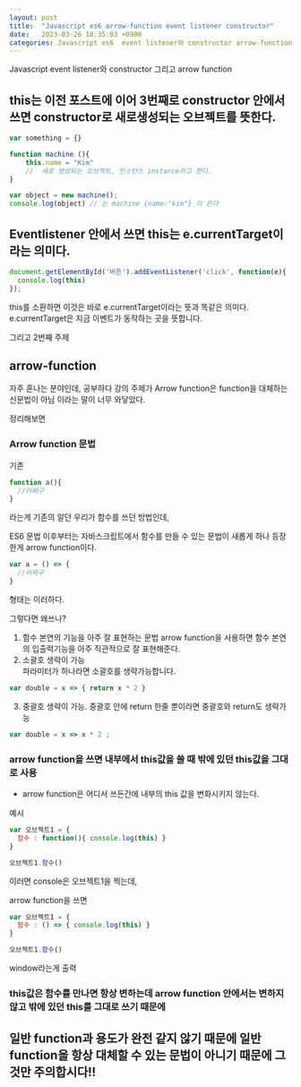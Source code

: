 ```yaml
---
layout: post
title:  "Javascript es6 arrow-function event listener constructor"
date:   2023-03-26 18:35:03 +0900
categories: Javascript es6  event listener와 constructor arrow-function 
---
```


Javascript event listener와 constructor 그리고 arrow function

## this는 이전 포스트에 이어 3번째로  constructor 안에서 쓰면 constructor로 새로생성되는 오브젝트를 뜻한다.

```javascript
var something = {}

function machine (){
    this.name = "Kim" 
    //  새로 생성되는 오브젝트, 인스턴스 instance라고 한다.
}

var object = new machine();
console.log(object) // 는 machine {name:"kim"} 이 뜬다
```
## Eventlistener 안에서 쓰면 this는 e.currentTarget이라는 의미다.

```javascript
document.getElementById('버튼').addEventListener('click', function(e){
  console.log(this)
});
```
this를 소환하면 이것은 바로 e.currentTarget이라는 뜻과 똑같은 의미다.
e.currentTarget은 지금 이벤트가 동작하는 곳을 뜻합니다. 

그리고 2번째 주제 

## arrow-function
자주 혼나는 분야인데, 공부하다 강의 주제가 Arrow function은 function을 대체하는 신문법이 아님 이라는 말이
너무 와닿았다.

정리해보면 

### Arrow function 문법 

기존 
```javascript
function a(){
  //어쩌구
}
```
라는게 기존의 알던 우리가 함수를 쓰던 방법인데,

ES6 문법 이후부터는 자바스크립트에서 함수를 만들 수 있는 문법이 새롭게 하나 등장한게 arrow function이다.

```javascript
var a = () => {
  //어쩌구
}
``` 
형태는 이러하다.

그렇다면 왜쓰나?

1. 함수 본연의 기능을 아주 잘 표현하는 문법
   arrow function을 사용하면 함수 본연의 입출력기능을 아주 직관적으로 잘 표현해준다.
2. 소괄호 생략이 가능  
   파라미터가 하나라면 소괄호를 생략가능합니다.
```javascript
var double = x => { return x * 2 }
```
3. 중괄호 생략이 가능. 
   중괄호 안에 return 한줄 뿐이라면 중괄호와 return도 생략가능
```javascript
var double = x => x * 2 ;
```

### arrow function을 쓰면 내부에서 this값을 쓸 때 밖에 있던 this값을 그대로 사용
- arrow function은 어디서 쓰든간에 내부의 this 값을 변화시키지 않는다.

예시
```javascript
var 오브젝트1 = {
  함수 : function(){ console.log(this) }
}

오브젝트1.함수()
```
이러면 console은 오브젝트1을 찍는데,

arrow function을 쓰면
```javascript
var 오브젝트1 = {
  함수 : () => { console.log(this) }
}

오브젝트1.함수()
```
window라는게 출력

### this값은 함수를 만나면 항상 변하는데 arrow function 안에서는 변하지 않고 밖에 있던 this를 그대로 쓰기 때문에

## 일반 function과 용도가 완전 같지 않기 때문에 일반 function을 항상 대체할 수 있는 문법이 아니기 때문에 그것만 주의합시다!!